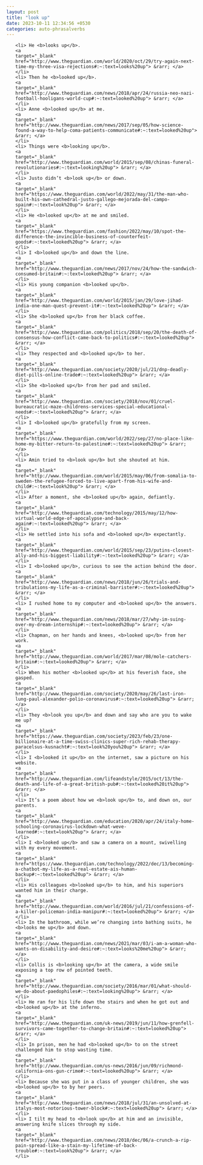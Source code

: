 ```yaml
---
layout: post
title: "look up"
date: 2023-10-11 12:34:56 +0530
categories: auto-phrasalverbs
---
```

<ol>

    <li> He <b>looks up</b>.
    <a 
    target="_blank" 
    href="http://www.theguardian.com/world/2020/oct/29/try-again-next-time-my-three-visa-rejections#:~:text=looks%20up"> &rarr; </a>
    </li>
    <li> Then he <b>looked up</b>.
    <a 
    target="_blank" 
    href="http://www.theguardian.com/news/2018/apr/24/russia-neo-nazi-football-hooligans-world-cup#:~:text=looked%20up"> &rarr; </a>
    </li>
    <li> Anne <b>looked up</b> at me.
    <a 
    target="_blank" 
    href="http://www.theguardian.com/news/2017/sep/05/how-science-found-a-way-to-help-coma-patients-communicate#:~:text=looked%20up"> &rarr; </a>
    </li>
    <li> Things were <b>looking up</b>.
    <a 
    target="_blank" 
    href="http://www.theguardian.com/world/2015/sep/08/chinas-funeral-revolutionaries#:~:text=looking%20up"> &rarr; </a>
    </li>
    <li> Justo didn’t <b>look up</b> or down.
    <a 
    target="_blank" 
    href="https://www.theguardian.com/world/2022/may/31/the-man-who-built-his-own-cathedral-justo-gallego-mejorada-del-campo-spain#:~:text=look%20up"> &rarr; </a>
    </li>
    <li> He <b>looked up</b> at me and smiled.
    <a 
    target="_blank" 
    href="https://www.theguardian.com/fashion/2022/may/10/spot-the-difference-the-invincible-business-of-counterfeit-goods#:~:text=looked%20up"> &rarr; </a>
    </li>
    <li> I <b>looked up</b> and down the line.
    <a 
    target="_blank" 
    href="http://www.theguardian.com/news/2017/nov/24/how-the-sandwich-consumed-britain#:~:text=looked%20up"> &rarr; </a>
    </li>
    <li> His young companion <b>looked up</b>.
    <a 
    target="_blank" 
    href="http://www.theguardian.com/world/2015/jan/29/love-jihad-india-one-man-quest-prevent-it#:~:text=looked%20up"> &rarr; </a>
    </li>
    <li> She <b>looked up</b> from her black coffee.
    <a 
    target="_blank" 
    href="http://www.theguardian.com/politics/2018/sep/20/the-death-of-consensus-how-conflict-came-back-to-politics#:~:text=looked%20up"> &rarr; </a>
    </li>
    <li> They respected and <b>looked up</b> to her.
    <a 
    target="_blank" 
    href="http://www.theguardian.com/society/2020/jul/21/dnp-deadly-diet-pills-online-trade#:~:text=looked%20up"> &rarr; </a>
    </li>
    <li> She <b>looked up</b> from her pad and smiled.
    <a 
    target="_blank" 
    href="http://www.theguardian.com/society/2018/nov/01/cruel-bureaucratic-maze-childrens-services-special-educational-needs#:~:text=looked%20up"> &rarr; </a>
    </li>
    <li> I <b>looked up</b> gratefully from my screen.
    <a 
    target="_blank" 
    href="https://www.theguardian.com/world/2022/sep/27/no-place-like-home-my-bitter-return-to-palestine#:~:text=looked%20up"> &rarr; </a>
    </li>
    <li> Amin tried to <b>look up</b> but she shouted at him.
    <a 
    target="_blank" 
    href="http://www.theguardian.com/world/2015/may/06/from-somalia-to-sweden-the-refugee-forced-to-live-apart-from-his-wife-and-child#:~:text=look%20up"> &rarr; </a>
    </li>
    <li> After a moment, she <b>looked up</b> again, defiantly.
    <a 
    target="_blank" 
    href="http://www.theguardian.com/technology/2015/may/12/how-virtual-world-edge-of-apocalypse-and-back-again#:~:text=looked%20up"> &rarr; </a>
    </li>
    <li> He settled into his sofa and <b>looked up</b> expectantly.
    <a 
    target="_blank" 
    href="http://www.theguardian.com/world/2015/sep/23/putins-closest-ally-and-his-biggest-liability#:~:text=looked%20up"> &rarr; </a>
    </li>
    <li> I <b>looked up</b>, curious to see the action behind the door.
    <a 
    target="_blank" 
    href="http://www.theguardian.com/news/2018/jun/26/trials-and-tribulations-my-life-as-a-criminal-barrister#:~:text=looked%20up"> &rarr; </a>
    </li>
    <li> I rushed home to my computer and <b>looked up</b> the answers.
    <a 
    target="_blank" 
    href="http://www.theguardian.com/news/2018/mar/27/why-im-suing-over-my-dream-internship#:~:text=looked%20up"> &rarr; </a>
    </li>
    <li> Chapman, on her hands and knees, <b>looked up</b> from her work.
    <a 
    target="_blank" 
    href="http://www.theguardian.com/world/2017/mar/08/mole-catchers-britain#:~:text=looked%20up"> &rarr; </a>
    </li>
    <li> When his mother <b>looked up</b> at his feverish face, she gasped.
    <a 
    target="_blank" 
    href="http://www.theguardian.com/society/2020/may/26/last-iron-lung-paul-alexander-polio-coronavirus#:~:text=looked%20up"> &rarr; </a>
    </li>
    <li> They <b>look you up</b> and down and say who are you to wake me up?
    <a 
    target="_blank" 
    href="https://www.theguardian.com/society/2023/feb/23/one-billionaire-at-a-time-swiss-clinics-super-rich-rehab-therapy-paracelsus-kusnacht#:~:text=look%20you%20up"> &rarr; </a>
    </li>
    <li> I <b>looked it up</b> on the internet, saw a picture on his website.
    <a 
    target="_blank" 
    href="http://www.theguardian.com/lifeandstyle/2015/oct/13/the-death-and-life-of-a-great-british-pub#:~:text=looked%20it%20up"> &rarr; </a>
    </li>
    <li> It’s a poem about how we <b>look up</b> to, and down on, our parents.
    <a 
    target="_blank" 
    href="http://www.theguardian.com/education/2020/apr/24/italy-home-schooling-coronavirus-lockdown-what-weve-learned#:~:text=look%20up"> &rarr; </a>
    </li>
    <li> I <b>looked up</b> and saw a camera on a mount, swivelling with my every movement.
    <a 
    target="_blank" 
    href="https://www.theguardian.com/technology/2022/dec/13/becoming-a-chatbot-my-life-as-a-real-estate-ais-human-backup#:~:text=looked%20up"> &rarr; </a>
    </li>
    <li> His colleagues <b>looked up</b> to him, and his superiors wanted him in their charge.
    <a 
    target="_blank" 
    href="http://www.theguardian.com/world/2016/jul/21/confessions-of-a-killer-policeman-india-manipur#:~:text=looked%20up"> &rarr; </a>
    </li>
    <li> In the bathroom, while we’re changing into bathing suits, he <b>looks me up</b> and down.
    <a 
    target="_blank" 
    href="http://www.theguardian.com/news/2021/mar/03/i-am-a-woman-who-wants-on-disability-and-desire#:~:text=looks%20me%20up"> &rarr; </a>
    </li>
    <li> Collis is <b>looking up</b> at the camera, a wide smile exposing a top row of pointed teeth.
    <a 
    target="_blank" 
    href="http://www.theguardian.com/society/2016/mar/01/what-should-we-do-about-paedophiles#:~:text=looking%20up"> &rarr; </a>
    </li>
    <li> He ran for his life down the stairs and when he got out and <b>looked up</b> at the inferno.
    <a 
    target="_blank" 
    href="http://www.theguardian.com/uk-news/2019/jun/11/how-grenfell-survivors-came-together-to-change-britain#:~:text=looked%20up"> &rarr; </a>
    </li>
    <li> In prison, men he had <b>looked up</b> to on the street challenged him to stop wasting time.
    <a 
    target="_blank" 
    href="http://www.theguardian.com/us-news/2016/jun/09/richmond-california-ons-gun-crime#:~:text=looked%20up"> &rarr; </a>
    </li>
    <li> Because she was put in a class of younger children, she was <b>looked up</b> to by her peers.
    <a 
    target="_blank" 
    href="http://www.theguardian.com/news/2018/jul/31/an-unsolved-at-italys-most-notorious-tower-block#:~:text=looked%20up"> &rarr; </a>
    </li>
    <li> I tilt my head to <b>look up</b> at him and an invisible, answering knife slices through my side.
    <a 
    target="_blank" 
    href="http://www.theguardian.com/news/2018/dec/06/a-crunch-a-rip-pain-spread-like-a-stain-my-lifetime-of-back-trouble#:~:text=look%20up"> &rarr; </a>
    </li>